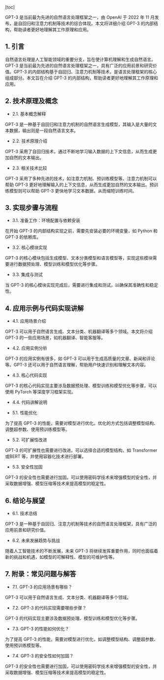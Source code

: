 
[toc]                    
                
                
GPT-3 是当前最为先进的自然语言处理框架之一，由 OpenAI 于 2022 年 11 月发布，是自回归和注意力机制等技术的综合体现。本文将详细介绍 GPT-3 的内部结构，帮助读者更好地理解其工作原理和应用。

## 1. 引言

自然语言处理是人工智能领域的重要分支，旨在使计算机理解和生成自然语言。GPT-3 是当前最为先进的自然语言处理框架之一，具有广泛的应用前景和研究价值。GPT-3 的内部结构基于自回归、注意力机制等技术，是语言处理框架的核心组成部分。本文旨在介绍 GPT-3 的内部结构，帮助读者更好地理解其工作原理和应用。

## 2. 技术原理及概念

- 2.1. 基本概念解释

GPT-3 是一种基于自回归和注意力机制的自然语言生成模型，其输入是大量的文本数据，输出则是一段自然语言文本。

- 2.2. 技术原理介绍

GPT-3 采用了自回归技术，通过不断地学习输入数据的上下文信息，从而生成更加自然的文本输出。

- 2.3. 相关技术比较

GPT-3 采用了多种先进的技术，如注意力机制、预训练模型等。注意力机制可以帮助 GPT-3 更好地理解输入的上下文信息，从而生成更加自然的文本输出。预训练模型则可以帮助 GPT-3 更快地学习文本数据，从而缩短训练时间。

## 3. 实现步骤与流程

- 3.1. 准备工作：环境配置与依赖安装

在开始 GPT-3 的内部结构实现之前，需要先安装必要的环境变量，如 Python 和 GPT-3 的依赖库。

- 3.2. 核心模块实现

GPT-3 的核心模块包括生成模型、文本分类模型和语言模型等，实现这些模块需要进行数据预处理、模型训练和模型优化等步骤。

- 3.3. 集成与测试

当 GPT-3 的核心模块实现完成后，需要进行集成和测试，以确保其准确性和稳定性。

## 4. 应用示例与代码实现讲解

- 4.1. 应用场景介绍

GPT-3 可以用于自然语言生成、文本分类、机器翻译等多个领域。本文将介绍 GPT-3 的一些应用场景，如机器翻译、智能客服等。

- 4.2. 应用实例分析

GPT-3 的应用实例有很多，如 GPT-3 可以用于生成高质量的文章、新闻和评论等。GPT-3 还可以用于自然语言理解，帮助用户快速识别和理解文本内容。

- 4.3. 核心代码实现

GPT-3 的核心代码实现主要涉及数据预处理、模型训练和模型优化等步骤，可以使用 PyTorch 等深度学习框架实现。

- 4.4. 代码讲解说明

- 5.1. 性能优化

为了提高 GPT-3 的性能，需要对模型进行优化。优化的方式包括调整模型结构、调整超参数、使用预训练模型等。

- 5.2. 可扩展性改进

GPT-3 的可扩展性也需要进行改进。可以选择合适的模型结构，如 Transformer 或BERT 等，并使用容器化技术进行部署。

- 5.3. 安全性加固

GPT-3 的安全性也需要进行加固。可以使用密码学技术来增强模型的安全性，并采取数据增强、模型压缩等技术来提高模型的稳定性。

## 6. 结论与展望

- 6.1. 技术总结

GPT-3 是一种基于自回归、注意力机制等技术的自然语言处理框架，具有广泛的应用前景和研究价值。

- 6.2. 未来发展趋势与挑战

随着人工智能技术的不断发展，未来 GPT-3 将继续发挥重要作用，同时也面临着新的挑战和机遇，如模型的可解释性、模型的可维护性等。

## 7. 附录：常见问题与解答

- 7.1. GPT-3 的应用场景有哪些？

GPT-3 可以用于自然语言生成、文本分类、机器翻译等多个领域。

- 7.2. GPT-3 的代码实现需要哪些步骤？

GPT-3 的代码实现主要涉及数据预处理、模型训练和模型优化等步骤。

- 7.3. GPT-3 的性能如何优化？

为了提高 GPT-3 的性能，需要对模型进行优化，如调整模型结构、调整超参数、使用预训练模型等。

- 7.4. GPT-3 的安全性如何加固？

GPT-3 的安全性也需要进行加固，可以使用密码学技术来增强模型的安全性，并采取数据增强、模型压缩等技术来提高模型的稳定性。

